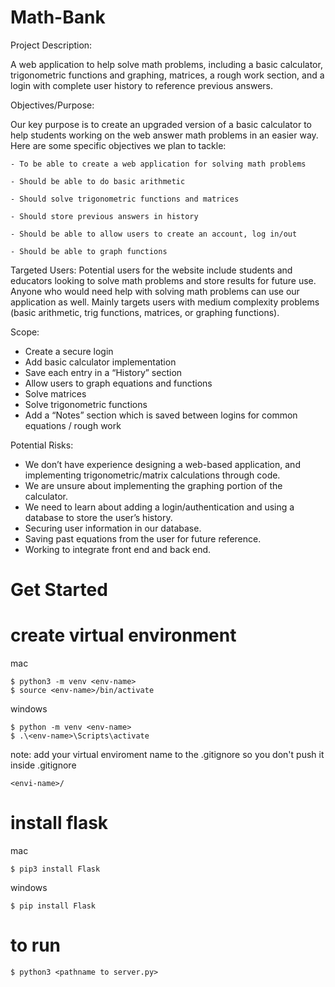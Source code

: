 # Math-Bank

Project Description:

A web application to help solve math problems, including a basic calculator, trigonometric functions and graphing, matrices, a rough work section, and a login with complete user history to reference previous answers.

Objectives/Purpose:

Our key purpose is to create an upgraded version of a basic calculator to help students working on the web answer math problems in an easier way. Here are some specific objectives we plan to tackle:

    - To be able to create a web application for solving math problems

    - Should be able to do basic arithmetic

    - Should solve trigonometric functions and matrices

    - Should store previous answers in history

    - Should be able to allow users to create an account, log in/out

    - Should be able to graph functions

Targeted Users:
Potential users for the website include students and educators looking to solve math problems and store results for future use. Anyone who would need help with solving math problems can use our application as well. Mainly targets users with medium complexity problems (basic arithmetic, trig functions, matrices, or graphing functions).

Scope:

- Create a secure login
- Add basic calculator implementation
- Save each entry in a “History” section
- Allow users to graph equations and functions
- Solve matrices
- Solve trigonometric functions
- Add a “Notes” section which is saved between logins for common equations / rough work

Potential Risks:

- We don’t have experience designing a web-based application, and implementing trigonometric/matrix calculations through code.
- We are unsure about implementing the graphing portion of the calculator.
- We need to learn about adding a login/authentication and using a database to store the user’s history.
- Securing user information in our database.
- Saving past equations from the user for future reference.
- Working to integrate front end and back end.


# Get Started

# create virtual environment

mac

```
$ python3 -m venv <env-name>
$ source <env-name>/bin/activate
```

windows

```
$ python -m venv <env-name>
$ .\<env-name>\Scripts\activate
```

note: add your virtual enviroment name to the .gitignore so you don't push it
inside .gitignore

```
<envi-name>/
```

# install flask

mac

```
$ pip3 install Flask
```

windows

```
$ pip install Flask
```

# to run

```
$ python3 <pathname to server.py>
```
